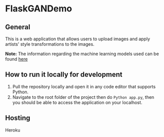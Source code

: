 # FlaskGANDemo
## General
This is a web application that allows users to upload images and apply artists' style transformations to the images.

**Note:** The information regarding the machine learning models used can be found [here](https://github.com/WayneJWZLemon/CIS4496-GANs-Project)
## How to run it locally for development
1. Pull the repository locally and open it in any code editor that supports Python.
2. Navigate to the root folder of the project then do ```Python app.py```, then you should be able to access the application on your localhost.
## Hosting
Heroku

